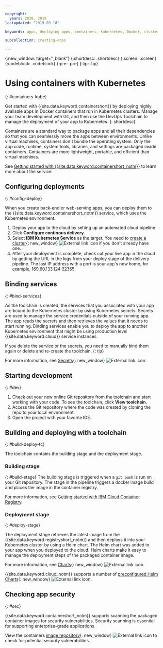 ```yaml
---

copyright:
  years: 2018, 2019
lastupdated: "2019-03-18"

keywords: apps, deploying apps, containers, Kubernetes, Docker, clusters, DevOps toolchain

subcollection: creating-apps

---
```

{:new_window: target="_blank"}
{:shortdesc: .shortdesc}
{:screen: .screen}
{:codeblock: .codeblock}
{:pre: .pre}
{:tip: .tip}

# Using containers with Kubernetes
{: #containers-kube}

Get started with {{site.data.keyword.containershort}} by deploying highly available apps in Docker containers that run in Kubernetes clusters. Manage your team development with Git, and then use the DevOps Toolchain to manage the deployment of your app to Kubernetes.
{: shortdesc}

Containers are a standard way to package apps and all their dependencies so that you can seamlessly move the apps between environments. Unlike virtual machines, containers don't bundle the operating system. Only the app code, runtime, system tools, libraries, and settings are packaged inside containers. Containers are more lightweight, portable, and efficient than virtual machines.

See [Getting started with {{site.data.keyword.containershort_notm}}](/docs/containers?topic=containers-container_index) to learn more about the service.

## Configuring deployments
{: #config-deploy}

When you create back-end or web-serving apps, you can deploy them to the {{site.data.keyword.containershort_notm}} service, which uses the Kubernetes environment.

1. Deploy your app to the cloud by setting up an automated cloud pipeline.
2. Click **Configure continous delivery**.
3. Select **IBM Kubernetes Service** as the target. You need to [create a cluster](https://{DomainName}/containers-kubernetes/catalog/cluster/create){: new_window} ![External link icon](../../icons/launch-glyph.svg "External link icon") if you don't already have one.
4. After your deployment is complete, check out your live app in the cloud by getting the URL in the logs from your deploy stage of the delivery pipeline. The last IP address with a port is your app's new home, for example, 169.60.133.124:32355.

## Binding services
{: #bind-services}

As the toolchain is created, the services that you associated with your app are bound to the Kubernetes cluster by using Kubernetes secrets. Secrets are used to manage the service credentials outside of your running app. The app reads the secrets and then retrieves the values that it needs to start running. Binding services enable you to deploy the app to another Kubernetes environment that might be using production level {{site.data.keyword.cloud}} service instances.

If you delete the service or the secrets, you need to manually bind them again or delete and re-create the toolchain.
{: tip}

For more information, see [Secrets](https://kubernetes.io/docs/concepts/configuration/secret/){: new_window} ![External link icon](../../icons/launch-glyph.svg "External link icon").

## Starting development
{: #dev}

1. Check out your new online Git repository from the toolchain and start working with your code. To see the toolchain, click **View toolchain**.
2. Access the Git repository where the code was created by cloning the repo to your local environment.
3. Open the project with your favorite IDE.

## Building and deploying with a toolchain
{: #bulid-deploy-tc}

The toolchain contains the building stage and the deployment stage.

### Building stage
{: #build-stage}
The building stage is triggered when a `git push` is run on your Git repository. The stage in the pipeline triggers a docker image build and places the image in the container registry.

For more information, see [Getting started with IBM Cloud Container Registry](/docs/services/Registry?topic=registry-index).

### Deployment stage
{: #deploy-stage}

The deployment stage retrieves the latest image from the {{site.data.keyword.registryshort_notm}} and then deploys it into your Kubernetes cluster by using a Helm chart. The Helm chart was added to your app when you deployed to the cloud. Helm charts make it easy to manage the deployment steps of the packaged container image.

For more information, see [Charts](https://docs.helm.sh/developing_charts/){: new_window} ![External link icon](../../icons/launch-glyph.svg "External link icon").

{{site.data.keyword.cloud_notm}} supports a number of [preconfigured Helm Charts](https://{DomainName}/containers-kubernetes/solutions/helm-charts){: new_window} ![External link icon](../../icons/launch-glyph.svg "External link icon").

## Checking app security
{: #sec}

{{site.data.keyword.containershort_notm}} supports scanning the packaged container images for security vulnerabilities. Security scanning is essential for supporting enterprise-grade applications.

View the containers [image repository](https://{DomainName}/containers-kubernetes/registry/private){: new_window} ![External link icon](../../icons/launch-glyph.svg "External link icon") to check for potential security vulnerabilities.
